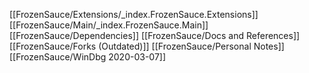 [[FrozenSauce/Extensions/_index.FrozenSauce.Extensions]]
[[FrozenSauce/Main/_index.FrozenSauce.Main]]
[[FrozenSauce/Dependencies]]
[[FrozenSauce/Docs and References]]
[[FrozenSauce/Forks (Outdated)]]
[[FrozenSauce/Personal Notes]]
[[FrozenSauce/WinDbg 2020-03-07]]